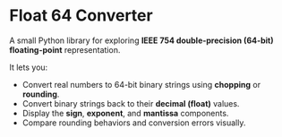 # Float 64 Converter

A small Python library for exploring **IEEE 754 double-precision (64-bit) floating-point** representation.

It lets you:
- Convert real numbers to 64-bit binary strings using **chopping** or **rounding**.
- Convert binary strings back to their **decimal (float)** values.
- Display the **sign**, **exponent**, and **mantissa** components.
- Compare rounding behaviors and conversion errors visually.